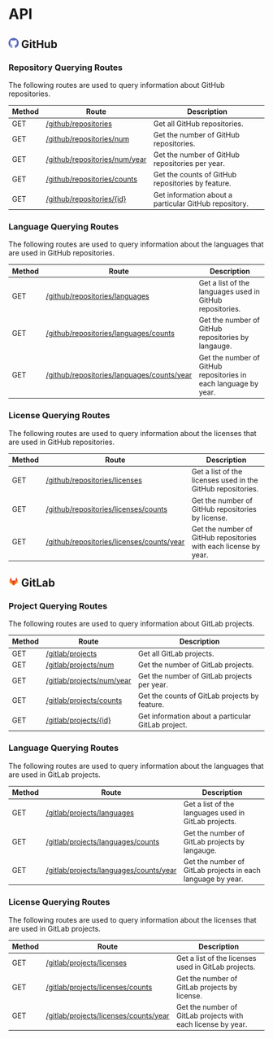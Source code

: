 # API

## <img width="20px" src="../images/logos/github-logo.svg" /> GitHub

### Repository Querying Routes

The following routes are used to query information about GitHub repositories.

| Method | Route | Description |
| --- | --- | --- |
| GET | [/github/repositories](./github/repositories/get.md) | Get all GitHub repositories. |
| GET | [/github/repositories/num](./github/repositories/get-num.md) | Get the number of GitHub repositories.  |
| GET | [/github/repositories/num/year](./github/repositories/get-num-by-year.md) | Get the number of GitHub repositories per year.  |
| GET | [/github/repositories/counts](./github/repositories/get-counts.md) | Get the counts of GitHub repositories by feature.  |
| GET | [/github/repositories/{id}](./github/repositories/get-by-id.md) | Get information about a particular GitHub repository. |

### Language Querying Routes

The following routes are used to query information about the languages that are used in GitHub repositories.

| Method | Route | Description |
| --- | --- | --- |
| GET | [/github/repositories/languages](./github/languages/get.md) | Get a list of the languages used in GitHub repositories. |
| GET | [/github/repositories/languages/counts](./github/languages/get-counts.md) | Get the number of GitHub repositories by langauge. |
| GET | [/github/repositories/languages/counts/year](./github/languages/get-counts-by-year.md) | Get the number of GitHub repositories in each language by year. |

### License Querying Routes

The following routes are used to query information about the licenses that are used in GitHub repositories.

| Method | Route | Description |
| --- | --- | --- |
| GET | [/github/repositories/licenses](./github/licenses/get.md) | Get a list of the licenses used in the GitHub repositories. |
| GET | [/github/repositories/licenses/counts](./github/licenses/get-counts.md) | Get the number of GitHub repositories by license. |
| GET | [/github/repositories/licenses/counts/year](./github/licenses/get-counts-by-year.md) | Get the number of GitHub repositories with each license by year. |

## <img width="20px" src="../images/logos/gitlab-logo.svg" /> GitLab

### Project Querying Routes

The following routes are used to query information about GitLab projects.

| Method | Route | Description |
| --- | --- | --- |
| GET | [/gitlab/projects](./gitlab/projects/get.md) | Get all GitLab projects. |
| GET | [/gitlab/projects/num](./gitlab/projects/get-num.md) | Get the number of GitLab projects.  |
| GET | [/gitlab/projects/num/year](./gitlab/projects/get-num-by-year.md) | Get the number of GitLab projects per year.  |
| GET | [/gitlab/projects/counts](./gitlab/projects/get-counts.md) | Get the counts of GitLab projects by feature.  |
| GET | [/gitlab/projects/{id}](./gitlab/projects/get-by-id.md) | Get information about a particular GitLab project. |

### Language Querying Routes

The following routes are used to query information about the languages that are used in GitLab projects.

| Method | Route | Description |
| --- | --- | --- |
| GET | [/gitlab/projects/languages](./gitlab/languages/get.md) | Get a list of the languages used in GitLab projects. |
| GET | [/gitlab/projects/languages/counts](./gitlab/languages/get-counts.md) | Get the number of GitLab projects by langauge. |
| GET | [/gitlab/projects/languages/counts/year](./gitlab/languages/get-counts-by-year.md) | Get the number of GitLab projects in each language by year. |

### License Querying Routes

The following routes are used to query information about the licenses that are used in GitLab projects.

| Method | Route | Description |
| --- | --- | --- |
| GET | [/gitlab/projects/licenses](./gitlab/licenses/get.md) | Get a list of the licenses used in GitLab projects. |
| GET | [/gitlab/projects/licenses/counts](./gitlab/licenses/get-counts.md) | Get the number of GitLab projects by license. |
| GET | [/gitlab/projects/licenses/counts/year](./gitlab/licenses/get-counts-by-year.md) | Get the number of GitLab projects with each license by year. |
